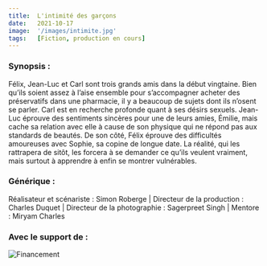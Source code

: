 ```yaml
---
title:  L'intimité des garçons
date:   2021-10-17
image:  '/images/intimite.jpg'
tags:   [Fiction, production en cours]
---
```

### Synopsis :

Félix, Jean-Luc et Carl sont trois grands amis dans la début vingtaine. Bien qu’ils soient assez à
l’aise ensemble pour s’accompagner acheter des préservatifs dans une pharmacie, il y a
beaucoup de sujets dont ils n’osent se parler. Carl est en recherche profonde quant à ses désirs sexuels. Jean-Luc éprouve des sentiments sincères pour une de leurs
amies, Émilie, mais cache sa relation avec elle à cause de son physique qui ne répond pas aux
standards de beautés. De son côté, Félix éprouve des difficultés amoureuses avec Sophie, sa
copine de longue date. La réalité, qui les rattrapera de sitôt, les forcera à se demander ce qu’ils
veulent vraiment, mais surtout à apprendre à enfin se montrer vulnérables.

### Générique :

Réalisateur et scénariste : Simon Roberge | Directeur de la production : Charles Duquet | Directeur de la photographie : Sagerpreet Singh | Mentore : Miryam Charles

### Avec le support de :

![Financement](/images/emploi-quebec-mini.jpg)

